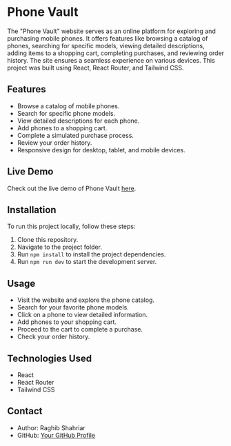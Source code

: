 # Phone Vault

 <!-- Add your logo or relevant image here -->

The "Phone Vault" website serves as an online platform for exploring and purchasing mobile phones. It offers features like browsing a catalog of phones, searching for specific models, viewing detailed descriptions, adding items to a shopping cart, completing purchases, and reviewing order history. The site ensures a seamless experience on various devices. This project was built using React, React Router, and Tailwind CSS.

## Features

- Browse a catalog of mobile phones.
- Search for specific phone models.
- View detailed descriptions for each phone.
- Add phones to a shopping cart.
- Complete a simulated purchase process.
- Review your order history.
- Responsive design for desktop, tablet, and mobile devices.

## Live Demo

Check out the live demo of Phone Vault [here](https://fluffy-kleicha-1ebc7a.netlify.app/).


## Installation

To run this project locally, follow these steps:

1. Clone this repository.
2. Navigate to the project folder.
3. Run `npm install` to install the project dependencies.
4. Run `npm run dev` to start the development server.

## Usage

- Visit the website and explore the phone catalog.
- Search for your favorite phone models.
- Click on a phone to view detailed information.
- Add phones to your shopping cart.
- Proceed to the cart to complete a purchase.
- Check your order history.

## Technologies Used

- React
- React Router
- Tailwind CSS


## Contact

- Author: Raghib Shahriar
- GitHub: [Your GitHub Profile](https://github.com/raghibku)


